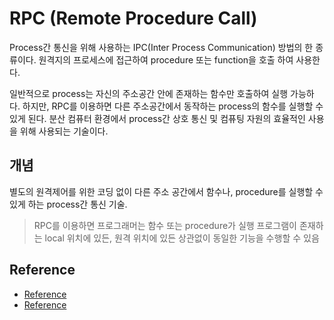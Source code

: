 # RPC (Remote Procedure Call)
Process간 통신을 위해 사용하는 IPC(Inter Process Communication) 방법의 한 종류이다.
원격지의 프로세스에 접근하여 procedure 또는 function을 호출 하여 사용한다.

일반적으로 process는 자신의 주소공간 안에 존재하는 함수만 호출하여 실행 가능하다.
하지만, RPC를 이용하면 다른 주소공간에서 동작하는 process의 함수를 실행할 수 있게 된다.
분산 컴퓨터 환경에서 process간 상호 통신 및 컴퓨팅 자원의 효율적인 사용을 위해 사용되는 기술이다.

## 개념
별도의 원격제어를 위한 코딩 없이 다른 주소 공간에서 함수나, procedure를 실행할 수 있게 하는 process간 통신 기술.
> RPC를 이용하면 프로그래머는 함수 또는 procedure가 실행 프로그램이 존재하는 local 위치에 있든, 원격 위치에 있든 상관없이 동일한 기능을 수행할 수 있음


## Reference
- [Reference](https://co-no.tistory.com/28)
- [Reference](https://velog.io/@jakeseo_me/RPC%EB%9E%80)